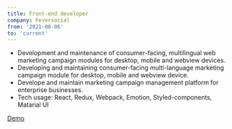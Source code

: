```yaml
---
title: Front-end developer
company: Feversocial
from: '2021-08-06'
to: 'current'
---
```


- Development and maintenance of consumer-facing, multilingual web marketing campaign modules for desktop, mobile and webview devices.
- Developing and maintaining consumer-facing multi-language marketing campaign module for desktop, mobile and webview device.
- Develope and maintain marketing campaign management platform for enterprise businesses.
- Tech usage: React, Redux, Webpack, Emotion, Styled-components, Matarial UI

[Demo](https://info.feversocial.com/tw/module-%E6%8B%89%E9%9C%B8%E6%A9%9F-675)
